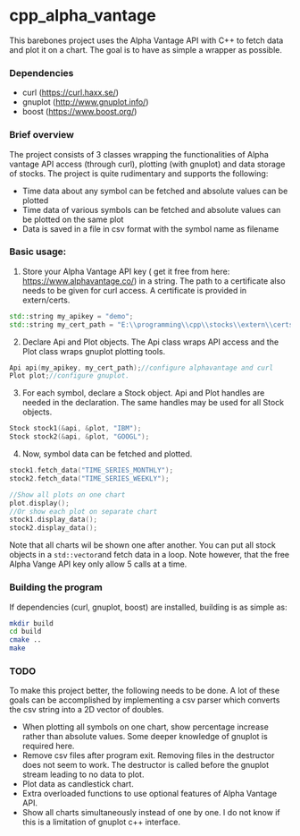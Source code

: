 # cpp_alpha_vantage

This barebones project uses the Alpha Vantage API with C++ to fetch data and plot it on a chart. The goal is to have as simple a wrapper as possible. 

### Dependencies

- curl (https://curl.haxx.se/)
- gnuplot (http://www.gnuplot.info/)
- boost (https://www.boost.org/)

### Brief overview
The project consists of 3 classes wrapping the functionalities of Alpha vantage API access (through curl), plotting (with gnuplot) and data storage of stocks. 
The project is quite rudimentary and supports the following:

- Time data about any symbol can be fetched and absolute values can be plotted
- Time data of various symbols can be fetched and absolute values can be plotted on the same plot
- Data is saved in a file in csv format with the symbol name as filename

### Basic usage:

1. Store your Alpha Vantage API key ( get it free from here: https://www.alphavantage.co/) in a string. The path to a certificate also needs to be given for curl access. 
A certificate is provided in extern/certs. 

```c++
std::string my_apikey = "demo";
std::string my_cert_path = "E:\\programming\\cpp\\stocks\\extern\\certs\\curl-ca-bundle.crt";
```    
2. Declare Api and Plot objects. The Api class wraps API access and the Plot class wraps gnuplot plotting tools. 

```c++
Api api(my_apikey, my_cert_path);//configure alphavantage and curl
Plot plot;//configure gnuplot.
```

3. For each symbol, declare a Stock object. Api and Plot handles are needed in the declaration. The same handles may be used for all Stock objects. 
```c++
Stock stock1(&api, &plot, "IBM");
Stock stock2(&api, &plot, "GOOGL");
```

4. Now, symbol data can be fetched and plotted. 
```c++
stock1.fetch_data("TIME_SERIES_MONTHLY");
stock2.fetch_data("TIME_SERIES_WEEKLY");

//Show all plots on one chart
plot.display();
//Or show each plot on separate chart
stock1.display_data();
stock2.display_data();
```
Note that all charts wil be shown one after another. You can put all stock objects in a `std::vector`and fetch data in a loop. Note however, that the free Alpha Vange API key only allow 5 calls at a time. 

### Building the program

If dependencies (curl, gnuplot, boost) are installed, building is as simple as:
```bash
mkdir build
cd build
cmake ..
make
```

### TODO

To make this project better, the following needs to be done. A lot of these goals can be accomplished by implementing a csv parser 
which converts the csv string into a 2D vector of doubles.  

- When plotting all symbols on one chart, show percentage increase rather than absolute values. Some deeper knowledge of gnuplot is required here. 
- Remove csv files after program exit. Removing files in the destructor does not seem to work. The destructor is called before the gnuplot stream leading to no data to plot. 
- Plot data as candlestick chart.
- Extra overloaded functions to use optional features of Alpha Vantage API.
- Show all charts simultaneously instead of one by one. I do not know if this is a limitation of gnuplot c++ interface. 







